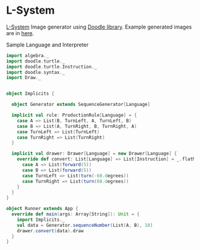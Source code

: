 # L-System


[L-System](https://en.wikipedia.org/wiki/L-system)
Image generator using [Doodle library](https://github.com/creativescala/doodle).
Example generated images are in [here](https://github.com/samdvr/L-System/tree/master/examples).

Sample Language and Interpreter

```scala
import algebra._
import doodle.turtle._
import doodle.turtle.Instruction._
import doodle.syntax._
import Draw._


object Implicits {

  object Generator extends SequenceGenerator[Language]

  implicit val rule: ProductionRule[Language] = {
    case A => List(B, TurnLeft, A, TurnLeft, B)
    case B => List(A, TurnRight, B, TurnRight, A)
    case TurnLeft => List(TurnLeft)
    case TurnRight => List(TurnRight)
  }

  implicit val drawer: Drawer[Language] = new Drawer[Language] {
    override def convert: List[Language] => List[Instruction] = _.flatMap {
      case A => List(forward(5))
      case B => List(forward(5))
      case TurnLeft => List(turn(-60.degrees))
      case TurnRight => List(turn(60.degrees))
    }
  }
}

object Runner extends App {
  override def main(args: Array[String]): Unit = {
    import Implicits._
    val data = Generator.sequenceNumber(List(A, B), 10)
    drawer.convert(data).draw
  }
}


``` 

[L-System]: https://en.wikipedia.org/wiki/L-system


